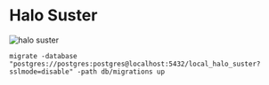 # Halo Suster

![halo suster](https://i.kym-cdn.com/photos/images/original/000/435/652/1f9.png)

`migrate -database "postgres://postgres:postgres@localhost:5432/local_halo_suster?sslmode=disable" -path db/migrations up`

